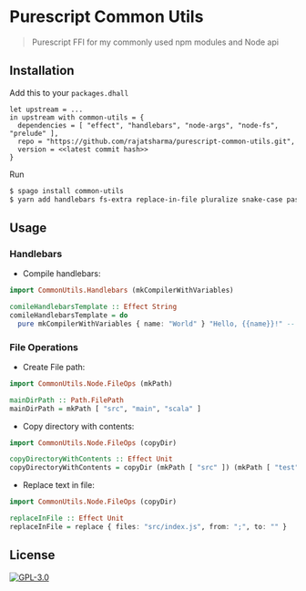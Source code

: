 # Purescript Common Utils

> Purescript FFI for my commonly used npm modules and Node api

## Installation

Add this to your `packages.dhall`

```dhall
let upstream = ...
in upstream with common-utils = {
  dependencies = [ "effect", "handlebars", "node-args", "node-fs", "prelude" ],
  repo = "https://github.com/rajatsharma/purescript-common-utils.git",
  version = <<latest commit hash>>
}
```

Run

```sh
$ spago install common-utils
$ yarn add handlebars fs-extra replace-in-file pluralize snake-case pascal-case constant-case
```

## Usage

### Handlebars

- Compile handlebars:


```haskell
import CommonUtils.Handlebars (mkCompilerWithVariables)

comileHandlebarsTemplate :: Effect String
comileHandlebarsTemplate = do
  pure mkCompilerWithVariables { name: "World" } "Hello, {{name}}!" -- "Hello, World"
```

### File Operations

- Create File path:

```haskell
import CommonUtils.Node.FileOps (mkPath)

mainDirPath :: Path.FilePath
mainDirPath = mkPath [ "src", "main", "scala" ]
```

- Copy directory with contents:

```haskell
import CommonUtils.Node.FileOps (copyDir)

copyDirectoryWithContents :: Effect Unit
copyDirectoryWithContents = copyDir (mkPath [ "src" ]) (mkPath [ "test" ])
```

- Replace text in file:

```haskell
import CommonUtils.Node.FileOps (copyDir)

replaceInFile :: Effect Unit
replaceInFile = replace { files: "src/index.js", from: ";", to: "" }
```

## License

[![GPL-3.0](https://img.shields.io/badge/-GPL3-black?style=flat-square)](/COPYING)
